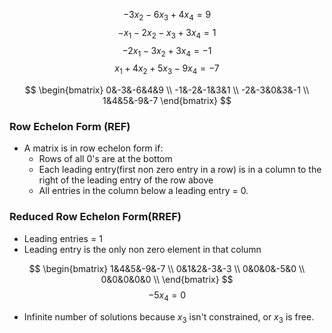$$
-3x_{2}-6x_{3}+4x_{4}=9
$$
$$
-x_{1}-2x_{2}-x_{3}+3x_{4}=1
$$
$$
-2x_{1}-3x_{2}+3x_{4}=-1
$$
$$
x_{1}+4x_{2}+5x_{3}-9x_{4} =-7
$$

$$
\begin{bmatrix}
0&-3&-6&4&9 \\
-1&-2&-1&3&1 \\
-2&-3&0&3&-1 \\
1&4&5&-9&-7
\end{bmatrix}
$$
### Row Echelon Form (REF)
- A matrix is in row echelon form if:
	- Rows of all 0's are at the bottom 
	- Each leading entry(first non zero entry in a row) is in a column to the right of the leading entry of the row above
	- All entries in the column below a leading entry = 0.
### Reduced Row Echelon Form(RREF)
- Leading entries = 1
- Leading entry is the only non zero element in that column

$$
\begin{bmatrix}
1&4&5&-9&-7 \\
0&1&2&-3&-3 \\
0&0&0&-5&0 \\
0&0&0&0&0 \\ 
\end{bmatrix}
$$
$$
-5x_{4} = 0
$$
- Infinite number of solutions because $x_{3}$ isn't constrained, or $x_{3}$ is free.



